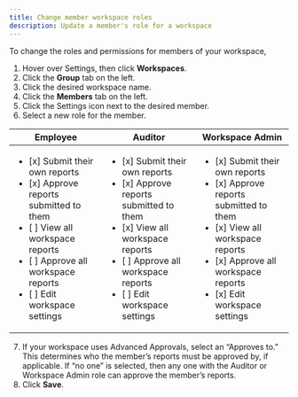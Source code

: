 ```yaml
---
title: Change member workspace roles
description: Update a member's role for a workspace
---
```

<div id="expensify-classic" markdown="1">

To change the roles and permissions for members of your workspace,

1. Hover over Settings, then click **Workspaces**. 
2. Click the **Group** tab on the left. 
3. Click the desired workspace name. 
4. Click the **Members** tab on the left. 
5. Click the Settings icon next to the desired member. 
6. Select a new role for the member.

| Employee                                                  | Auditor                                                   | Workspace Admin                                              | 
|-----------------------------------------------------------|-----------------------------------------------------------|--------------------------------------------------------------|
|  <ul><li>[x] Submit their own reports</li><li>[x] Approve reports submitted to them</li><li>[ ] View all workspace reports </li><li>[ ] Approve all workspace reports </li><li>[ ] Edit workspace settings</li></ul> |  <ul><li>[x] Submit their own reports</li><li>[x] Approve reports submitted to them</li><li>[x] View all workspace reports </li><li>[ ] Approve all workspace reports </li><li>[ ] Edit workspace settings</li></ul> | <ul><li>[x] Submit their own reports</li><li>[x] Approve reports submitted to them</li><li>[x] View all workspace reports </li><li>[x] Approve all workspace reports </li><li>[x] Edit workspace settings</li></ul> |

7. If your workspace uses Advanced Approvals, select an “Approves to.” This determines who the member’s reports must be approved by, if applicable. If “no one” is selected, then any one with the Auditor or Workspace Admin role can approve the member’s reports. 
8. Click **Save**.

</div>
